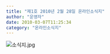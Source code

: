 ```yaml
---
title: "제1호 2010년 2월 28일 온라인소식지"
author: "운영자"
date: 2010-03-07T11:25:34
category: "온라인소식지"
---
```


![소식지.jpg](/files/attach/images/1659/662/001/57951e80c3943eaeb86a830835db7d3c.jpg)
